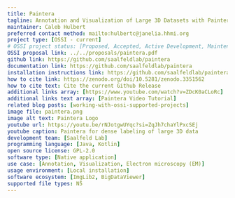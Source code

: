 ```yaml
---
title: Paintera
tagline: Annotation and Visualization of Large 3D Datasets with Paintera
maintainer: Caleb Hulbert
preferred contact method: mailto:hulbertc@janelia.hhmi.org
project type: [OSSI - current]
# OSSI project status: [Proposed, Accepted, Active Development, Maintenance]
OSSI proposal link: ../../proposals/paintera.pdf
github link: https://github.com/saalfeldlab/paintera
documentation link: https://github.com/saalfeldlab/paintera
installation instructions link: https://github.com/saalfeldlab/paintera?tab=readme-ov-file#installation-and-usage
how to cite link: https://zenodo.org/doi/10.5281/zenodo.3351562
how to cite text: Cite the current Github Release
additional links array: [https://www.youtube.com/watch?v=ZDcK0aCLoRc]
additional links text array: [Paintera Video Tutorial]
related blog posts: [working-with-ossi-supported-projects]
image file: paintera.png
image alt text: Paintera Logo
youtube url: https://youtu.be/rNJotgwUYqc?si=ZqJh7chaYlPxcSEj
youtube caption: Paintera for dense labeling of large 3D data
development team: [Saalfeld Lab]
programming language: [Java, Kotlin]
open source license: GPL-2.0
software type: [Native application]
use case: [Annotation, Visualization, Electron microscopy (EM)]
usage environment: [Local installation]
software ecosystem: [ImgLib2, BigDataViewer]
supported file types: N5
---
```

